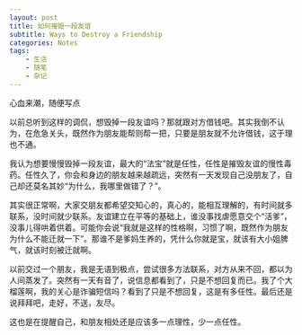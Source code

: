 ```yaml
---
layout: post
title: 如何摧毁一段友谊
subtitle: Ways to Destroy a Friendship
categories: Notes
tags: 
    - 生活
    - 随笔
    - 杂记
---
```

心血来潮，随便写点

以前总听到这样的调侃，想毁掉一段友谊吗？那就跟对方借钱吧。其实我倒不认为，在危急关头，既然作为朋友能帮则帮一把，只要是朋友就不允许借钱，这于理也不通。

我认为想要慢慢毁掉一段友谊，最大的“法宝”就是任性，任性是摧毁友谊的慢性毒药。任性久了，你会和身边的朋友越来越疏远，突然有一天发现自己没朋友了，自己却还莫名其妙“为什么，我哪里做错了？”。

其实很正常啊，大家交朋友都希望交知心的，真心的，能相互理解的，有时间就多联系，没时间就少联系。友谊建立在平等的基础上，谁没事找虐愿意交个“活爹”，没事儿得哄着供着。可能你会说“我就是这样的性格啊，习惯了啊，既然作为朋友为什么不能迁就一下”。那谁不是爹妈生养的，凭什么你就是宝，就该有大小姐脾气，就该时刻被迁就啊。

以前交过一个朋友，我是无语到极点，尝试很多方法联系，对方从来不回，都以为人间蒸发了。突然有一天有音了，说信息都看到了，只是不想回复而已。我了个大榴莲啊，我的关心是诈骗短信吗？看到了只是不想回复，这是有多任性。最后还是说拜拜吧，走好，不送，友尽。

这也是在提醒自己，和朋友相处还是应该多一点理性，少一点任性。